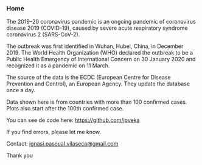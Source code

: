 
### Home

The 2019–20 coronavirus pandemic is an ongoing pandemic of coronavirus disease 2019 (COVID-19), caused by severe acute respiratory syndrome coronavirus 2 (SARS-CoV-2). 

The outbreak was first identified in Wuhan, Hubei, China, in December 2019. The World Health Organization (WHO) declared the outbreak to be a Public Health Emergency of International Concern on 30 January 2020 and recognized it as a pandemic on 11 March.

The source of the data is the ECDC (European Centre for Disease Prevention and Control), an European Agency. They update the database once a day.

Data shown here is from countries with more than 100 confirmed cases. Plots also start after the 100th confirmed case.

You can see de code here: https://github.com/ipveka

If you find errors, please let me know.

Contact: ignasi.pascual.vilaseca@gmail.com

Thank you

